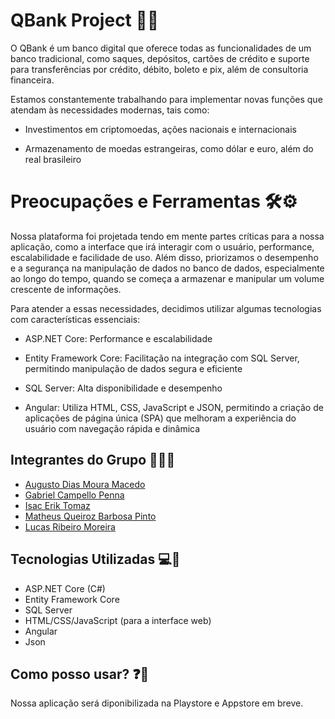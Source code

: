 # QBank Project 🏦💼

O QBank é um banco digital que oferece todas as funcionalidades de um banco tradicional, como saques, depósitos, cartões de crédito e suporte para transferências por crédito, débito, boleto e pix, além de consultoria financeira.

Estamos constantemente trabalhando para implementar novas funções que atendam às necessidades modernas, tais como:

- Investimentos em criptomoedas, ações nacionais e internacionais

- Armazenamento de moedas estrangeiras, como dólar e euro, além do real brasileiro

# Preocupações e Ferramentas 🛠️⚙️

Nossa plataforma foi projetada tendo em mente partes críticas para a nossa aplicação, como a interface que irá interagir com o usuário, performance, escalabilidade e facilidade de uso. Além disso, priorizamos o desempenho e a segurança na manipulação de dados no banco de dados, especialmente ao longo do tempo, quando se começa a armazenar e manipular um volume crescente de informações.

Para atender a essas necessidades, decidimos utilizar algumas tecnologias com características essenciais:

- ASP.NET Core: Performance e escalabilidade

- Entity Framework Core: Facilitação na integração com SQL Server, permitindo manipulação de dados segura e eficiente

- SQL Server: Alta disponibilidade e desempenho

- Angular: Utiliza HTML, CSS, JavaScript e JSON, permitindo a criação de aplicações de página única (SPA) que melhoram a experiência do usuário com navegação rápida e dinâmica

## Integrantes do Grupo 👨‍💻👥

- [Augusto Dias Moura Macedo](https://github.com/AugustoRalf)
- [Gabriel Campello Penna](https://github.com/Campsss)
- [Isac Erik Tomaz](https://github.com/Izurus)
- [Matheus Queiroz Barbosa Pinto](https://github.com/MatheusQueiroz1604)
- [Lucas Ribeiro Moreira](https://github.com/LucasSanzio)

## Tecnologias Utilizadas 💻📱

- ASP.NET Core (C#)
- Entity Framework Core
- SQL Server
- HTML/CSS/JavaScript (para a interface web)
- Angular
- Json

## Como posso usar? ❓📖

Nossa aplicação será diponibilizada na Playstore e Appstore em breve.